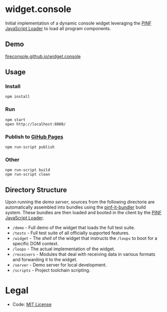 widget.console
==============

Initial implementation of a dynamic console widget leveraging the [PINF JavaScript Loader](https://github.com/pinf/pinf-loader-js) to load all program components.


Demo
----

[fireconsole.github.io/widget.console](http://fireconsole.github.io/widget.console/)


Usage
-----

### Install

    npm install

### Run

    npm start
    open http://localhost:8080/

### Publish to [GiHub Pages](https://pages.github.com/)

	npm run-script publish

### Other

	npm run-script build
	npm run-script clean


Directory Structure
-------------------

Upon running the *demo server*, sources from the following directorie are automatically assembled into bundles using the [pinf-it-bundler](https://github.com/pinf-it/pinf-it-bundler) build system. These bundles are then loaded and booted in the client by the [PINF JavaScript Loader](https://github.com/pinf/pinf-loader-js).

  * `/demo` - Full demo of the widget that loads the full test suite.
  * `/tests` - Full test suite of all officially supported features.
  * `/widget` - The *shell* of the widget that instructs the `/loops` to boot for a specific DOM context.
  * `/loops` - The actual implementation of the widget.
  * `/receivers` - Modules that deal with receiving data in various formats and forwarding it to the widget.
  * `/server` - Demo server for local development.
  * `/scripts` - Project toolchain scripting.


Legal
=====

  * Code: [MIT License](http://opensource.org/licenses/mit-license.php)

